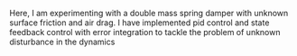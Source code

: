 Here, I am experimenting with a double mass spring damper with unknown surface friction and air drag. I have implemented pid control and state feedback control with error integration to tackle the problem of unknown disturbance in the dynamics 
